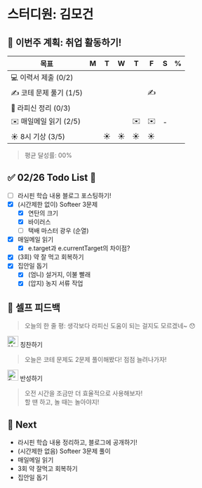 # 스터디원: 김모건

## 🚀 이번주 계획: 취업 활동하기!

| 목표                    | M   | T   | W   | T   | F   | S   | %   |
| ----------------------- | --- | --- | --- | --- | --- | --- | --- |
| 💻 이력서 제출 (0/2)    |     |     |     |     |     |     |     |
| ✍️ 코테 문제 풀기 (1/5) |     |     |     |     | ✍️  |     |     |
| 📜 라피신 정리 (0/3)    |     |     |     |     |     |     |     |
| ✉️ 매일메일 읽기 (2/5)  |     |     |     | ✉️  | ✉️  | -   |     |
| ☀️ 8시 기상 (3/5)       |     | ☀️  | ☀️  | ☀️  | ☀️  |     |     |

> 평균 달성률: 00% <br>

## ✅ 02/26 Todo List 🌅

- [ ] 라시핀 학습 내용 블로그 포스팅하기!
- [x] (시간제한 없이) Softeer 3문제
  - [x] 연탄의 크기
  - [x] 바이러스
  - [ ] 택배 마스터 광우 (순열)
- [x] 매일메일 읽기
  - [x] e.target과 e.currentTarget의 차이점?
- [x] (3회) 약 잘 먹고 회복하기
- [x] 집안일 돕기
  - [x] (엄니) 설거지, 이불 빨래
  - [x] (압지) 농지 서류 작업

## 🎉 셀프 피드백

> 오늘의 한 줄 평: 생각보다 라피신 도움이 되는 걸지도 모르겠네~ 😯 <br>

<img src="https://raw.githubusercontent.com/Tarikul-Islam-Anik/Animated-Fluent-Emojis/master/Emojis/Smilies/Hugging%20Face.png" alt="Hugging Face" width="25" height="25"> 칭찬하기 </img>

> 오늘은 코테 문제도 2문제 풀이해봤다! 점점 늘려나가자! <br>

<img src="https://raw.githubusercontent.com/Tarikul-Islam-Anik/Animated-Fluent-Emojis/master/Emojis/Smilies/Face%20with%20Monocle.png" alt="Face with Monocle" width="25" height="25"> 반성하기</img>

> 오전 시간을 조금만 더 효율적으로 사용해보자! <br>
> 할 땐 하고, 놀 때는 놀아야지! <br>

## 🌱 Next

- 라시핀 학습 내용 정리하고, 블로그에 공개하기!
- (시간제한 없음) Softeer 3문제 풀이
- 매일메일 읽기
- 3회 약 잘먹고 회복하기
- 집안일 돕기
